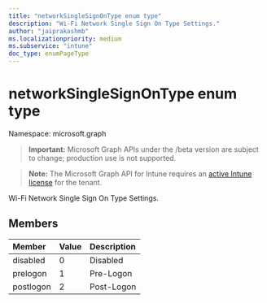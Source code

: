 ```yaml
---
title: "networkSingleSignOnType enum type"
description: "Wi-Fi Network Single Sign On Type Settings."
author: "jaiprakashmb"
ms.localizationpriority: medium
ms.subservice: "intune"
doc_type: enumPageType
---
```


# networkSingleSignOnType enum type

Namespace: microsoft.graph
> **Important:** Microsoft Graph APIs under the /beta version are subject to change; production use is not supported.

> **Note:** The Microsoft Graph API for Intune requires an [active Intune license](https://go.microsoft.com/fwlink/?linkid=839381) for the tenant.


Wi-Fi Network Single Sign On Type Settings.

## Members
|Member|Value|Description|
|:---|:---|:---|
|disabled|0|Disabled|
|prelogon|1|Pre-Logon|
|postlogon|2|Post-Logon|
